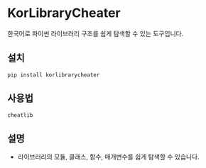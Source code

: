 # KorLibraryCheater

한국어로 파이썬 라이브러리 구조를 쉽게 탐색할 수 있는 도구입니다.

## 설치
```
pip install korlibrarycheater
```

## 사용법
```
cheatlib
```

## 설명
- 라이브러리의 모듈, 클래스, 함수, 매개변수를 쉽게 탐색할 수 있습니다. 